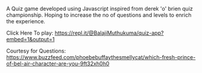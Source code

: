 A Quiz game developed using Javascript inspired from derek 'o' brien quiz championship. Hoping to increase the no of questions and levels to enrich the experience.

Click Here To play:
https://repl.it/@BalajiMuthukuma/quiz-app?embed=1&output=1

Courtesy for Questions: https://www.buzzfeed.com/phoebebuffaythesmellycat/which-fresh-prince-of-bel-air-character-are-you-9ft32xh0h0





